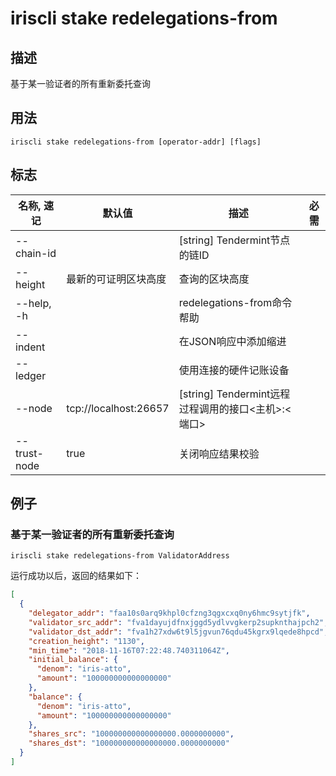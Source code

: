 # iriscli stake redelegations-from

## 描述

基于某一验证者的所有重新委托查询

## 用法

```
iriscli stake redelegations-from [operator-addr] [flags]
```

## 标志

| 名称, 速记           | 默认值                     | 描述                                                                 | 必需     |
| ------------------- | -------------------------- | ------------------------------------------------------------------- | -------- |
| --chain-id          |                            | [string] Tendermint节点的链ID                                        |          |
| --height            | 最新的可证明区块高度         | 查询的区块高度                                                       |          |
| --help, -h          |                            | redelegations-from命令帮助                                           |          |
| --indent            |                            | 在JSON响应中添加缩进                                                 |          |
| --ledger            |                            | 使用连接的硬件记账设备                                                |          |
| --node              | tcp://localhost:26657      | [string] Tendermint远程过程调用的接口\<主机>:\<端口>                  |          |
| --trust-node        | true                       | 关闭响应结果校验                                                      |          |

## 例子

### 基于某一验证者的所有重新委托查询

```shell
iriscli stake redelegations-from ValidatorAddress
```

运行成功以后，返回的结果如下：

```json
[
  {
    "delegator_addr": "faa10s0arq9khpl0cfzng3qgxcxq0ny6hmc9sytjfk",
    "validator_src_addr": "fva1dayujdfnxjggd5ydlvvgkerp2supknthajpch2",
    "validator_dst_addr": "fva1h27xdw6t9l5jgvun76qdu45kgrx9lqede8hpcd",
    "creation_height": "1130",
    "min_time": "2018-11-16T07:22:48.740311064Z",
    "initial_balance": {
      "denom": "iris-atto",
      "amount": "100000000000000000"
    },
    "balance": {
      "denom": "iris-atto",
      "amount": "100000000000000000"
    },
    "shares_src": "100000000000000000.0000000000",
    "shares_dst": "100000000000000000.0000000000"
  }
]
```
